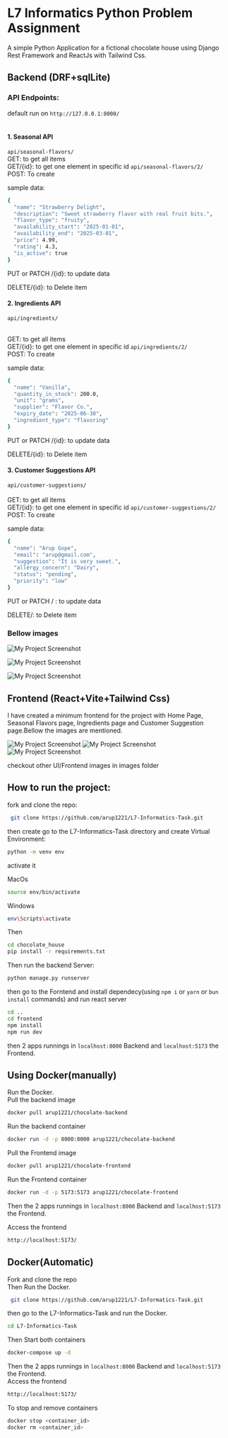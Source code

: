 # L7 Informatics Python Problem Assignment

A simple Python Application for a fictional chocolate house using Django Rest Framework and ReactJs with Tailwind Css. <br/>

## Backend (DRF+sqlLite)

### API Endpoints:
default run on ``` http://127.0.0.1:8000/ ``` <br/><br/>

#### 1. Seasonal API

```api/seasonal-flavors/ ``` <br/>
GET: to get all items<br/>
GET/{id}: to get one element in specific id
```api/seasonal-flavors/2/ ``` <br/>
POST: To create  <br/>

sample data:

```bash
{
  "name": "Strawberry Delight",
  "description": "Sweet strawberry flavor with real fruit bits.",
  "flavor_type": "fruity",
  "availability_start": "2025-01-01",
  "availability_end": "2025-03-01",
  "price": 4.99,
  "rating": 4.3,
  "is_active": true
}

```
PUT or PATCH /{id}: to update data 

DELETE/{id}: to Delete item


#### 2. Ingredients API

```api/ingredients/ ``` <br/><br/>

GET: to get all items<br/>
GET/{id}: to get one element in specific id
```api/ingredients/2/ ``` <br/>
POST: To create  <br/>

sample data:

```bash
{
  "name": "Vanilla",
  "quantity_in_stock": 200.0,
  "unit": "grams",
  "supplier": "Flavor Co.",
  "expiry_date": "2025-06-30",
  "ingredient_type": "flavoring"
}


```
PUT or PATCH /{id}: to update data  <br/>

DELETE/{id}: to Delete item <br/>


#### 3. Customer Suggestions API

```api/customer-suggestions/ ``` <br/><br/>
GET: to get all items<br/>
GET/{id}: to get one element in specific id
```api/customer-suggestions/2/ ``` <br/>
POST: To create  <br/>

sample data:

```bash
{
  "name": "Arup Gope",
  "email": "arup@gmail.com",
  "suggestion": "It is very sweet.",
  "allergy_concern": "Dairy",
  "status": "pending",
  "priority": "low"
}

```
PUT or PATCH /<id> : to update data  <br/>

DELETE/<id>: to Delete item <br/>

### Bellow images 

![My Project Screenshot](images/img8.png "Project Overview")

![My Project Screenshot](images/img6.png "Project Overview")

![My Project Screenshot](images/img7.png "Project Overview")


## Frontend (React+Vite+Tailwind Css)

I have created a minimum frontend for the project with Home Page, Seasonal Flavors page, Ingredients page and Customer Suggestion page.Bellow the images are mentioned.

![My Project Screenshot](images/img1.png "Project Overview") 
![My Project Screenshot](images/img4.png "Project Overview")
![My Project Screenshot](images/img5.png "Project Overview")

checkout other UI/Frontend images in images folder
## How to run the project:

fork and clone the repo: 
```bash
 git clone https://github.com/arup1221/L7-Informatics-Task.git
```
then create go to the L7-Informatics-Task directory and create Virtual Environment:

```bash
python -m venv env
```

activate it <br/>

MacOs
```bash
source env/bin/activate
```
Windows

```bash
env\Scripts\activate
```

Then
```bash
cd chocolate_house
pip install -r requirements.txt
```

Then run the backend Server:
```bash
python manage.py runserver
```

then go to the Forntend and install dependecy(using `npm i` or `yarn` or `bun install` commands) and run react server

```bash
cd ..
cd frontend
npm install
npm run dev
```

then 2 apps runnings in `localhost:8000` Backend and `localhost:5173` the Frontend.

## Using Docker(manually)


Run the Docker. <br/>
Pull the backend image
```bash
docker pull arup1221/chocolate-backend
```

Run the backend container
```bash
docker run -d -p 8000:8000 arup1221/chocolate-backend
```


Pull the Frontend image
```bash
docker pull arup1221/chocolate-frontend
```

Run the Frontend container
```bash
docker run -d -p 5173:5173 arup1221/chocolate-frontend
```

Then the 2 apps runnings in `localhost:8000` Backend and `localhost:5173` the Frontend.<br/>

Access the frontend

```bash
http://localhost:5173/
```

## Docker(Automatic) 

Fork and clone the repo  <br/>
Then Run the Docker. <br/>
```bash
 git clone https://github.com/arup1221/L7-Informatics-Task.git
```

then go to the L7-Informatics-Task and run the Docker. <br/>

```bash
cd L7-Informatics-Task
```

Then Start both containers 

```bash
docker-compose up -d
```

Then the 2 apps runnings in `localhost:8000` Backend and `localhost:5173` the Frontend.<br/>
Access the frontend

```bash
http://localhost:5173/
```

To stop and remove containers

```bash
docker stop <container_id>
docker rm <container_id>
```

